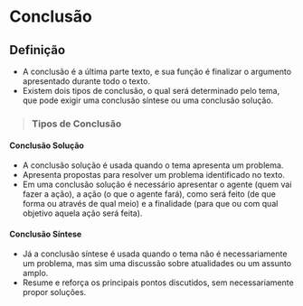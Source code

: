 # Conclusão

## Definição
- A conclusão é a última parte texto, e sua função é finalizar o argumento apresentado durante todo o texto. 
- Existem dois tipos de conclusão, o qual será determinado pelo tema, que pode exigir uma conclusão síntese ou uma conclusão solução.

> ### Tipos de Conclusão

#### Conclusão Solução
- A conclusão solução é usada quando o tema apresenta um problema.
- Apresenta propostas para resolver um problema identificado no texto.
- Em uma conclusão solução é necessário apresentar o agente (quem vai fazer a ação), a ação (o que o agente fará), como será feito (de que forma ou através de qual meio) e a finalidade (para que ou com qual objetivo aquela ação será feita).

#### Conclusão Síntese
- Já a conclusão síntese é usada quando o tema não é necessariamente um problema, mas sim uma discussão sobre atualidades ou um assunto amplo.
- Resume e reforça os principais pontos discutidos, sem necessariamente propor soluções.